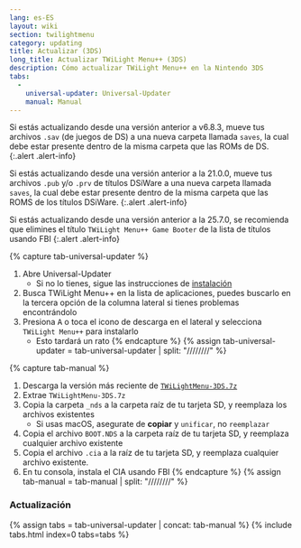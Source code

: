 ```yaml
---
lang: es-ES
layout: wiki
section: twilightmenu
category: updating
title: Actualizar (3DS)
long_title: Actualizar TWiLight Menu++ (3DS)
description: Cómo actualizar TWiLight Menu++ en la Nintendo 3DS
tabs:
  - 
    universal-updater: Universal-Updater
    manual: Manual
---
```


Si estás actualizando desde una versión anterior a v6.8.3, mueve tus archivos `.sav` (de juegos de DS) a una nueva carpeta llamada `saves`, la cual debe estar presente dentro de la misma carpeta que las ROMs de DS.
{:.alert .alert-info}

Si estás actualizando desde una versión anterior a la 21.0.0, mueve tus archivos `.pub` y/o `.prv` de títulos DSiWare a una nueva carpeta llamada `saves`, la cual debe estar presente dentro de la misma carpeta que las ROMS de los títulos DSiWare.
{:.alert .alert-info}

Si estás actualizando desde una versión anterior a la 25.7.0, se recomienda que elimines el título `TWiLight Menu++ Game Booter` de la lista de títulos usando FBI
{:.alert .alert-info}

{% capture tab-universal-updater %}
1. Abre Universal-Updater
   - Si no lo tienes, sigue las instrucciones de [instalación](installing-3ds)
1. Busca TWiLight Menu++ en la lista de aplicaciones, puedes buscarlo en la tercera opción de la columna lateral si tienes problemas encontrándolo
1. Presiona <kbd class="face">A</kbd> o toca el icono de descarga en el lateral y selecciona `TWiLight Menu++` para instalarlo
   - Esto tardará un rato
{% endcapture %}
{% assign tab-universal-updater = tab-universal-updater | split: "////////" %}

{% capture tab-manual %}
1. Descarga la versión más reciente de [`TWiLightMenu-3DS.7z`](https://github.com/DS-Homebrew/TWiLightMenu/releases/latest/download/TWiLightMenu-3DS.7z)
1. Extrae `TWiLightMenu-3DS.7z`
1. Copia la carpeta `_nds` a la carpeta raíz de tu tarjeta SD, y reemplaza los archivos existentes
   - Si usas macOS, asegurate de **copiar** y `unificar`, no `reemplazar`
1. Copia el archivo `BOOT.NDS` a la carpeta raíz de tu tarjeta SD, y reemplaza cualquier archivo existente
1. Copia el archivo `.cia` a la raíz de tu tarjeta SD, y reemplaza cualquier archivo existente.
1. En tu consola, instala el CIA usando FBI
{% endcapture %}
{% assign tab-manual = tab-manual | split: "////////" %}

### Actualización

{% assign tabs = tab-universal-updater | concat: tab-manual %}
{% include tabs.html index=0 tabs=tabs %}
